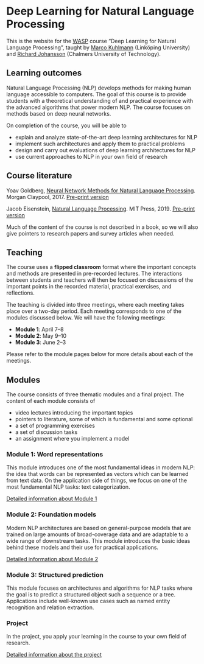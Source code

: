 # Deep Learning for Natural Language Processing

This is the website for the [WASP](https://wasp-sweden.org/) course “Deep Learning for Natural Language Processing”, taught by [Marco Kuhlmann](https://www.ida.liu.se/~marku61/) (Linköping University) and [Richard Johansson](http://www.cse.chalmers.se/~richajo/) (Chalmers University of Technology).

## Learning outcomes

Natural Language Processing (NLP) develops methods for making human language accessible to computers. The goal of this course is to provide students with a theoretical understanding of and practical experience with the advanced algorithms that power modern NLP. The course focuses on methods based on deep neural networks.

On completion of the course, you will be able to

* explain and analyze state-of-the-art deep learning architectures for NLP
* implement such architectures and apply them to practical problems
* design and carry out evaluations of deep learning architectures for NLP
* use current approaches to NLP in your own field of research

## Course literature

Yoav Goldberg, [Neural Network Methods for Natural Language Processing](https://www.morganclaypool.com/doi/abs/10.2200/S00762ED1V01Y201703HLT037). Morgan Claypool, 2017. [Pre-print version](https://arxiv.org/abs/1510.00726)

Jacob Eisenstein, [Natural Language Processing](https://mitpress.mit.edu/books/introduction-natural-language-processing). MIT Press, 2019. [Pre-print version](https://github.com/jacobeisenstein/gt-nlp-class/blob/master/notes/eisenstein-nlp-notes.pdf)

Much of the content of the course is not described in a book, so we will also give pointers to research papers and survey articles when needed.

## Teaching

The course uses a **flipped classroom** format where the important concepts and methods are presented in pre-recorded lectures. The interactions between students and teachers will then be focused on discussions of the important points in the recorded material, practical exercises, and reflections.

The teaching is divided into three meetings, where each meeting takes place over a two-day period. Each meeting corresponds to one of the modules discussed below. We will have the following meetings:

* **Module 1**: April 7&ndash;8
* **Module 2**: May 9&ndash;10
* **Module 3**: June 2&ndash;3

Please refer to the module pages below for more details about each of the meetings.

## Modules

The course consists of three thematic modules and a final project. The content of each module consists of
* video lectures introducing the important topics
* pointers to literature, some of which is fundamental and some optional
* a set of programming exercises
* a set of discussion tasks
* an assignment where you implement a model

### Module 1: Word representations

This module introduces one of the most fundamental ideas in modern NLP: the idea that words can be represented as vectors which can be learned from text data. On the application side of things, we focus on one of the most fundamental NLP tasks: text categorization.

[Detailed information about Module 1](module1.md)

### Module 2: Foundation models

Modern NLP architectures are based on general-purpose models that are trained on large amounts of broad-coverage data and are adaptable to a wide range of downstream tasks. This module introduces the basic ideas behind these models and their use for practical applications.

[Detailed information about Module 2](module2.md)

### Module 3: Structured prediction

This module focuses on architectures and algorithms for NLP tasks where the goal is to predict a structured object such a sequence or a tree. Applications include well-known use cases such as named entity recognition and relation extraction.

<!--[Detailed information about Module 3](module3.md)-->

### Project

In the project, you apply your learning in the course to your own field of research.

[Detailed information about the project](project.md)
